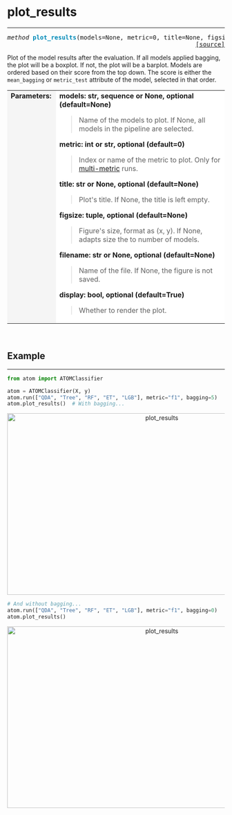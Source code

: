 # plot_results
--------------

<pre><em>method</em> <strong style="color:#008AB8">plot_results</strong>(models=None, metric=0, title=None, figsize=None, filename=None, display=True)
<div align="right"><a href="https://github.com/tvdboom/ATOM/blob/master/atom/plots.py#L707">[source]</a></div></pre>
Plot of the model results after the evaluation.
If all models applied bagging, the plot will be a boxplot.
If not, the plot will be a barplot. Models are ordered based
on their score from the top down. The score is either the
`mean_bagging` or `metric_test` attribute of the model,
selected in that order.
<table width="100%">
<tr>
<td width="15%" style="vertical-align:top; background:#F5F5F5;"><strong>Parameters:</strong></td>
<td width="75%" style="background:white;">
<strong>models: str, sequence or None, optional (default=None)</strong>
<blockquote>
Name of the models to plot. If None, all models in the pipeline are selected.
</blockquote>
<strong>metric: int or str, optional (default=0)</strong>
<blockquote>
Index or name of the metric to plot. Only for <a href="../../../user_guide/#metric">multi-metric</a> runs.
</blockquote>
<strong>title: str or None, optional (default=None)</strong>
<blockquote>
Plot's title. If None, the title is left empty.
</blockquote>
<strong>figsize: tuple, optional (default=None)</strong>
<blockquote>
Figure's size, format as (x, y). If None, adapts size the to number of models.
</blockquote>
<strong>filename: str or None, optional (default=None)</strong>
<blockquote>
Name of the file. If None, the figure is not saved.
</blockquote>
<strong>display: bool, optional (default=True)</strong>
<blockquote>
Whether to render the plot.
</blockquote>
</tr>
</table>
<br />



## Example
----------

```python
from atom import ATOMClassifier

atom = ATOMClassifier(X, y)
atom.run(["QDA", "Tree", "RF", "ET", "LGB"], metric="f1", bagging=5)
atom.plot_results()  # With bagging...
```
<div align="center">
    <img src="../../../img/plots/plot_results_1.png" alt="plot_results" width="700" height="420"/>
</div>

```python
# And without bagging...
atom.run(["QDA", "Tree", "RF", "ET", "LGB"], metric="f1", bagging=0)
atom.plot_results()
```
<div align="center">
    <img src="../../../img/plots/plot_results_2.png" alt="plot_results" width="700" height="420"/>
</div>